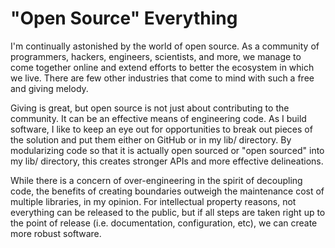 # "Open Source" Everything

I'm continually astonished by the world of open source. As a community of programmers, hackers, engineers, scientists, and more, we manage to come together online and extend efforts to better the ecosystem in which we live. There are few other industries that come to mind with such a free and giving melody.

Giving is great, but open source is not just about contributing to the community. It can be an effective means of engineering code. As I build software, I like to keep an eye out for opportunities to break out pieces of the solution and put them either on GitHub or in my lib/ directory. By modularizing code so that it is actually open sourced or "open sourced" into my lib/ directory, this creates stronger APIs and more effective delineations.

While there is a concern of over-engineering in the spirit of decoupling code, the benefits of creating boundaries outweigh the maintenance cost of multiple libraries, in my opinion. For intellectual property reasons, not everything can be released to the public, but if all steps are taken right up to the point of release (i.e. documentation, configuration, etc), we can create more robust software.